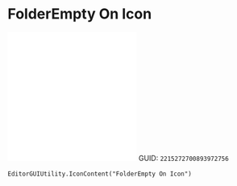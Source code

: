 # FolderEmpty On Icon
![](/img/FolderEmpty%20On%20Icon.png)
GUID: `2215272700893972756`
```
EditorGUIUtility.IconContent("FolderEmpty On Icon")
```
